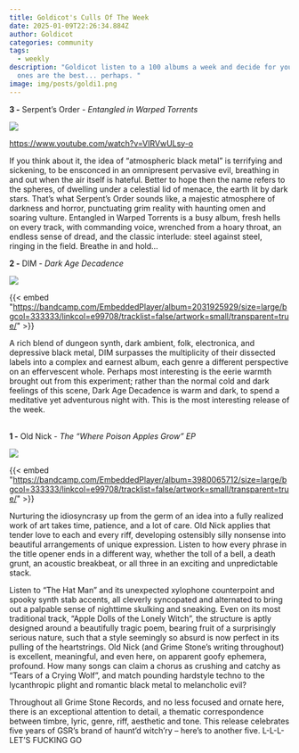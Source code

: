 ```yaml
---
title: Goldicot's Culls Of The Week
date: 2025-01-09T22:26:34.884Z
author: Goldicot
categories: community
tags:
  - weekly
description: "Goldicot listen to a 100 albums a week and decide for you which
  ones are the best... perhaps. "
image: img/posts/goldi1.png
---
```

<!--StartFragment-->

**3 -** Serpent’s Order - *Entangled in Warped Torrents*

![](img/posts/ggeoh1ca8aidykx.png)

<https://www.youtube.com/watch?v=VIRVwULsy-o>

If you think about it, the idea of “atmospheric black metal” is terrifying and sickening, to be ensconced in an omnipresent pervasive evil, breathing in and out when the air itself is hateful. Better to hope then the name refers to the spheres, of dwelling under a celestial lid of menace, the earth lit by dark stars. That’s what Serpent’s Order sounds like, a majestic atmosphere of darkness and horror, punctuating grim reality with haunting omen and soaring vulture. Entangled in Warped Torrents is a busy album, fresh hells on every track, with commanding voice, wrenched from a hoary throat, an endless sense of dread, and the classic interlude: steel against steel, ringing in the field. Breathe in and hold…

**2 -** DIM - *Dark Age Decadence*

![](img/posts/a0963282678_10.jpg)

{{< embed "https://bandcamp.com/EmbeddedPlayer/album=2031925929/size=large/bgcol=333333/linkcol=e99708/tracklist=false/artwork=small/transparent=true/" >}}

<!--StartFragment-->

A rich blend of dungeon synth, dark ambient, folk, electronica, and depressive black metal, DIM surpasses the multiplicity of their dissected labels into a complex and earnest album, each genre a different perspective on an effervescent whole. Perhaps most interesting is the eerie warmth brought out from this experiment; rather than the normal cold and dark feelings of this scene, Dark Age Decadence is warm and dark, to spend a  meditative yet adventurous night with. This is the most interesting release of the week. 



**\
1 -** Old Nick - *The “Where Poison Apples Grow” EP*

![](img/posts/a2638615769_10.jpg)

{{< embed "https://bandcamp.com/EmbeddedPlayer/album=3980065712/size=large/bgcol=333333/linkcol=e99708/tracklist=false/artwork=small/transparent=true/" >}}



Nurturing the idiosyncrasy up from the germ of an idea into a fully realized work of art takes time, patience, and a lot of care. Old Nick applies that tender love to each and every riff, developing ostensibly silly nonsense into beautiful arrangements of unique expression. Listen to how every phrase in the title opener ends in a different way, whether the toll of a bell, a death grunt, an acoustic breakbeat, or all three in an exciting and unpredictable stack. 

Listen to “The Hat Man” and its unexpected xylophone counterpoint and spooky synth stab accents, all cleverly syncopated and alternated to bring out a palpable sense of nighttime skulking and sneaking. Even on its most traditional track, “Apple Dolls of the Lonely Witch”, the structure is aptly designed around a beautifully tragic poem, bearing fruit of a surprisingly serious nature, such that a style seemingly so absurd is now perfect in its pulling of the heartstrings. Old Nick (and Grime Stone’s writing throughout) is excellent, meaningful, and even here, on apparent goofy ephemera, profound. How many songs can claim a chorus as crushing and catchy as “Tears of a Crying Wolf”, and match pounding hardstyle techno to the lycanthropic plight and romantic black metal to melancholic evil? 

Throughout all Grime Stone Records, and no less focused and ornate here, there is an exceptional attention to detail, a thematic correspondence between timbre, lyric, genre, riff, aesthetic and tone. This release celebrates five years of GSR’s brand of haunt’d witch’ry – here’s to another five. L-L-L-LET’S FUCKING GO
